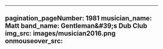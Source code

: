 ------
pagination_pageNumber: 1981
musician_name: Matt
band_name: Gentleman&amp;#39;s Dub Club
img_src: images/musician2016.png
onmouseover_src: 
------